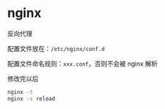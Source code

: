 # nginx

反向代理

配置文件放在：`/etc/nginx/conf.d`

配置文件命名规则：`xxx.conf`，否则不会被 nginx 解析

修改完以后

```sh
nginx -t
nginx -s reload
```
